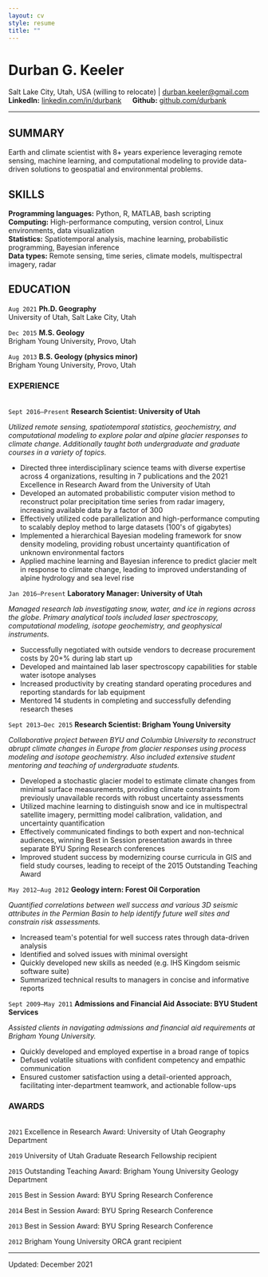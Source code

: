 ```yaml
---
layout: cv
style: resume
title: ""
---
```


# Durban G. Keeler

Salt Lake City, Utah, USA (willing to relocate) \| durban.keeler@gmail.com \
**LinkedIn:** [linkedin.com/in/durbank](https://linkedin.com/in/durbank) &emsp; **Github:** [github.com/durbank](https://github.com/durbank)
<!-- [Email](durban.keeler@gmail.com) \| [Website](https://DrDurban.me) \| [GitHub](https://github.com/durbank) \| [LinkedIn](www.linkedin.com/in/durbank) -->

---

## SUMMARY

Earth and climate scientist with 8+ years experience leveraging remote sensing, machine learning, and computational modeling to provide data-driven solutions to geospatial and environmental problems.

## SKILLS

**Programming languages:** Python, R, MATLAB, bash scripting \
**Computing:** High-performance computing, version control, Linux environments, data visualization \
**Statistics:** Spatiotemporal analysis, machine learning, probabilistic programming, Bayesian inference \
**Data types:** Remote sensing, time series, climate models, multispectral imagery, radar

## EDUCATION

`Aug 2021`
**Ph.D. Geography**\
University of Utah, Salt Lake City, Utah

`Dec 2015`
**M.S. Geology**\
Brigham Young University, Provo, Utah

`Aug 2013`
**B.S. Geology (physics minor)**\
Brigham Young University, Provo, Utah

### EXPERIENCE

\
`Sept 2016–Present`
**Research Scientist: University of Utah**

*Utilized remote sensing, spatiotemporal statistics, geochemistry, and computational modeling to explore polar and alpine glacier responses to climate change.
Additionally taught both undergraduate and graduate courses in a variety of topics.*

- Directed three interdisciplinary science teams with diverse expertise across 4 organizations, resulting in 7 publications and the 2021 Excellence in Research Award from the University of Utah
- Developed an automated probabilistic computer vision method to reconstruct polar precipitation time series from radar imagery, increasing available data by a factor of 300
- Effectively utilized code parallelization and high-performance computing to scalably deploy method to large datasets (100's of gigabytes)
- Implemented a hierarchical Bayesian modeling framework for snow density modeling, providing robust uncertainty quantification of unknown environmental factors
- Applied machine learning and Bayesian inference to predict glacier melt in response to climate change, leading to improved understanding of alpine hydrology and sea level rise

`Jan 2016–Present`
**Laboratory Manager: University of Utah**

*Managed research lab investigating snow, water, and ice in regions across the globe.
Primary analytical tools included laser spectroscopy, computational modeling, isotope geochemistry, and geophysical instruments.*

- Successfully negotiated with outside vendors to decrease procurement costs by 20+% during lab start up
- Developed and maintained lab laser spectroscopy capabilities for stable water isotope analyses
- Increased productivity by creating standard operating procedures and reporting standards for lab equipment
- Mentored 14 students in completing and successfully defending research theses

`Sept 2013–Dec 2015`
**Research Scientist: Brigham Young University**

*Collaborative project between BYU and Columbia University to reconstruct abrupt climate changes in Europe from glacier responses using process modeling and isotope geochemistry.
Also included extensive student mentoring and teaching of undergraduate students.*

- Developed a stochastic glacier model to estimate climate changes from minimal surface measurements, providing climate constraints from previously unavailable records with robust uncertainty assessments
- Utilized machine learning to distinguish snow and ice in multispectral satellite imagery, permitting model calibration, validation, and uncertainty quantification
- Effectively communicated findings to both expert and non-technical audiences, winning Best in Session presentation awards in three separate BYU Spring Research conferences
- Improved student success by modernizing course curricula in GIS and field study courses, leading to receipt of the 2015 Outstanding Teaching Award

`May 2012–Aug 2012`
**Geology intern: Forest Oil Corporation**

*Quantified correlations between well success and various 3D seismic attributes in the Permian Basin to help identify future well sites and constrain risk assessments.*

- Increased team's potential for well success rates through data-driven analysis
- Identified and solved issues with minimal oversight
- Quickly developed new skills as needed (e.g. IHS Kingdom seismic software suite)
- Summarized technical results to managers in concise and informative reports

`Sept 2009–May 2011`
**Admissions and Financial Aid Associate: BYU Student Services**

*Assisted clients in navigating admissions and financial aid requirements at Brigham Young University.*

- Quickly developed and employed expertise in a broad range of topics
- Defused volatile situations with confident competency and empathic communication
- Ensured customer satisfaction using a detail-oriented approach, facilitating inter-department teamwork, and actionable follow-ups

### AWARDS

\
`2021`
Excellence in Research Award: University of Utah Geography Department

`2019`
University of Utah Graduate Research Fellowship recipient

`2015`
Outstanding Teaching Award: Brigham Young University Geology Department

`2015`
Best in Session Award: BYU Spring Research Conference

`2014`
Best in Session Award: BYU Spring Research Conference

`2013`
Best in Session Award: BYU Spring Research Conference

`2012`
Brigham Young University ORCA grant recipient

<!-- `2006`
ConocoPhillips Scholarship recipient

`2004`
VFW Voice of Democracy Scholarship recipient -->

---

Updated: December 2021
